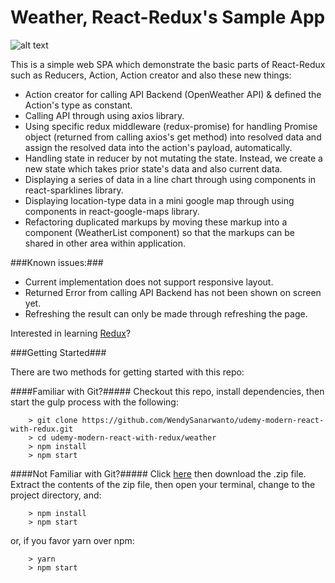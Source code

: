 # Weather, React-Redux's Sample App

![alt text](https://github.com/taroserigano/React-with-Redux/blob/master/Pictures/Weather.png)

This is a simple web SPA which demonstrate the basic parts of React-Redux such as Reducers, Action, Action creator and also these new things: 

- Action creator for calling API Backend (OpenWeather API) & defined the Action's type as constant.
- Calling API through using axios library.
- Using specific redux middleware (redux-promise) for handling Promise object (returned from calling axios's get method) into resolved data and assign the resolved data into the action's payload, automatically.
- Handling state in reducer by not mutating the state. Instead, we create a new state which takes prior state's data and also current data.
- Displaying a series of data in a line chart through using components in react-sparklines library.
- Displaying location-type data in a mini google map through using components in react-google-maps library.
- Refactoring duplicated markups by moving these markup into a component (WeatherList component) so that the markups can be shared in other area within application.


###Known issues:###

- Current implementation does not support responsive layout. 
- Returned Error from calling API Backend has not been shown on screen yet.
- Refreshing the result can only be made through refreshing the page. 

Interested in learning [Redux](https://www.udemy.com/react-redux/)?

###Getting Started###

There are two methods for getting started with this repo:

####Familiar with Git?#####
Checkout this repo, install dependencies, then start the gulp process with the following:

```
	> git clone https://github.com/WendySanarwanto/udemy-modern-react-with-redux.git
	> cd udemy-modern-react-with-redux/weather
	> npm install
	> npm start
```

####Not Familiar with Git?#####
Click [here](https://github.com/WendySanarwanto/udemy-modern-react-with-redux/archive/master.zip) then download the .zip file.  Extract the contents of the zip file, then open your terminal, change to the project directory, and:

```
	> npm install
	> npm start
```
or, if you favor yarn over npm:

```	
	> yarn
	> npm start
```
